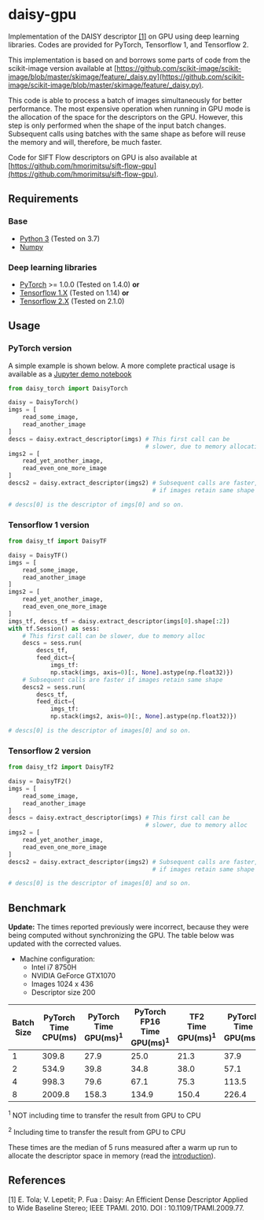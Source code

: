 # daisy-gpu

Implementation of the DAISY descriptor [[1]](#references) on GPU using deep learning libraries.
Codes are provided for PyTorch, Tensorflow 1, and Tensorflow 2.

This implementation is based on and borrows some
parts of code from the scikit-image version available at
[https://github.com/scikit-image/scikit-image/blob/master/skimage/feature/_daisy.py](https://github.com/scikit-image/scikit-image/blob/master/skimage/feature/_daisy.py).

This code is able to process a batch of images simultaneously for better
performance. The most expensive operation when running in GPU mode is the
allocation of the space for the descriptors on the GPU. However, this step
is only performed when the shape of the input batch changes. Subsequent
calls using batches with the same shape as before will reuse the memory and
will, therefore, be much faster.

Code for SIFT Flow descriptors on GPU is also available at [https://github.com/hmorimitsu/sift-flow-gpu](https://github.com/hmorimitsu/sift-flow-gpu).

## Requirements

### Base

- [Python 3](https://www.python.org/) (Tested on 3.7)
- [Numpy](https://www.numpy.org/)

### Deep learning libraries

- [PyTorch](https://pytorch.org/) >= 1.0.0 (Tested on 1.4.0) **or**
- [Tensorflow 1.X](https://www.tensorflow.org/) (Tested on 1.14) **or**
- [Tensorflow 2.X](https://www.tensorflow.org/) (Tested on 2.1.0)

## Usage

### PyTorch version

A simple example is shown below. A more complete practical usage is available as a [Jupyter demo notebook](demo_notebook_torch.ipynb)

```python
from daisy_torch import DaisyTorch

daisy = DaisyTorch()
imgs = [
    read_some_image,
    read_another_image
]
descs = daisy.extract_descriptor(imgs) # This first call can be
                                       # slower, due to memory allocation
imgs2 = [
    read_yet_another_image,
    read_even_one_more_image
]
descs2 = daisy.extract_descriptor(imgs2) # Subsequent calls are faster,
                                         # if images retain same shape

# descs[0] is the descriptor of imgs[0] and so on.
```

### Tensorflow 1 version

```python
from daisy_tf import DaisyTF

daisy = DaisyTF()
imgs = [
    read_some_image,
    read_another_image
]
imgs2 = [
    read_yet_another_image,
    read_even_one_more_image
]
imgs_tf, descs_tf = daisy.extract_descriptor(imgs[0].shape[:2])
with tf.Session() as sess:
    # This first call can be slower, due to memory alloc
    descs = sess.run(
        descs_tf,
        feed_dict={
            imgs_tf:
            np.stack(imgs, axis=0)[:, None].astype(np.float32)})
    # Subsequent calls are faster if images retain same shape
    descs2 = sess.run(
        descs_tf,
        feed_dict={
            imgs_tf:
            np.stack(imgs2, axis=0)[:, None].astype(np.float32)})

# descs[0] is the descriptor of images[0] and so on.
```

### Tensorflow 2 version
```python
from daisy_tf2 import DaisyTF2

daisy = DaisyTF2()
imgs = [
    read_some_image,
    read_another_image
]
descs = daisy.extract_descriptor(imgs) # This first call can be
                                       # slower, due to memory alloc
imgs2 = [
    read_yet_another_image,
    read_even_one_more_image
]
descs2 = daisy.extract_descriptor(imgs2) # Subsequent calls are faster,
                                         # if images retain same shape

# descs[0] is the descriptor of images[0] and so on.
```

## Benchmark

**Update:** The times reported previously were incorrect, because they were being computed without synchronizing the GPU.
The table below was updated with the corrected values.

- Machine configuration:
  - Intel i7 8750H
  - NVIDIA GeForce GTX1070
  - Images 1024 x 436
  - Descriptor size 200

Batch Size|PyTorch<br />Time CPU(ms)|PyTorch<br />Time GPU(ms)<sup>1</sup>|PyTorch FP16<br />Time GPU(ms)<sup>1</sup>|TF2<br />Time GPU(ms)<sup>1</sup>|PyTorch<br />Time GPU(ms)<sup>2</sup>|TF1<br />Time GPU(ms)<sup>2</sup>|TF2<br />Time GPU(ms)<sup>2</sup>
-|------|-----|-----|-----|-----|-----|-----
1| 309.8| 27.9| 25.0| 21.3| 37.9| 26.5| 31.6
2| 534.9| 39.8| 34.8| 38.0| 57.1| 48.2| 63.4
4| 998.3| 79.6| 67.1| 75.3|113.5| 92.6|123.6
8|2009.8|158.3|134.9|150.4|226.4|187.0|251.1

<sup>1</sup> NOT including time to transfer the result from GPU to CPU

<sup>2</sup> Including time to transfer the result from GPU to CPU

These times are the median of 5 runs measured after a warm up run to allocate the descriptor space in memory
(read the [introduction](#daisy-pytorch)).

## References

[1] E. Tola; V. Lepetit; P. Fua : Daisy: An Efficient Dense Descriptor Applied to Wide Baseline Stereo;
IEEE TPAMI. 2010. DOI : 10.1109/TPAMI.2009.77.
